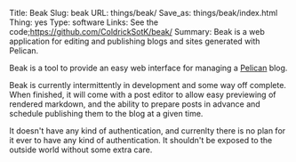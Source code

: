 Title: Beak
Slug: beak
URL: things/beak/
Save_as: things/beak/index.html
Thing: yes
Type: software
Links: See the code;https://github.com/ColdrickSotK/beak/
Summary: Beak is a web application for editing and publishing blogs and sites generated with Pelican.

Beak is a tool to provide an easy web interface for managing a
[Pelican](https://blog.getpelican.com/) blog.

Beak is currently intermittently in development and some way off
complete. When finished, it will come with a post editor to allow
easy previewing of rendered markdown, and the ability to prepare
posts in advance and schedule publishing them to the blog at a
given time.

It doesn't have any kind of authentication, and currenlty there is
no plan for it ever to have any kind of authentication. It shouldn't
be exposed to the outside world without some extra care.
